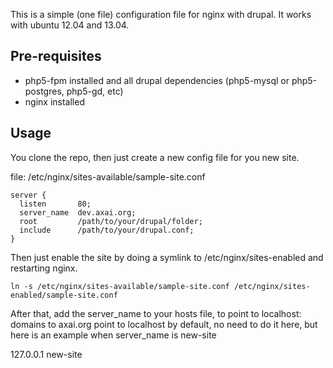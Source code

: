 This is a simple (one file) configuration file for nginx with drupal.
It works with ubuntu 12.04 and 13.04.

## Pre-requisites

* php5-fpm installed and all drupal dependencies (php5-mysql or php5-postgres, php5-gd, etc)
* nginx installed

## Usage

You clone the repo, then just create a new config file for you new site.

file: /etc/nginx/sites-available/sample-site.conf

    server {
      listen       80;
      server_name  dev.axai.org;
      root         /path/to/your/drupal/folder;
      include      /path/to/your/drupal.conf;
    }

Then just enable the site by doing a symlink to /etc/nginx/sites-enabled and
restarting nginx.

    ln -s /etc/nginx/sites-available/sample-site.conf /etc/nginx/sites-enabled/sample-site.conf

After that, add the server_name to your hosts file, to point to localhost:
domains to axai.org point to localhost by default, no need to do it here, but here is an example when server_name is new-site

127.0.0.1   new-site
